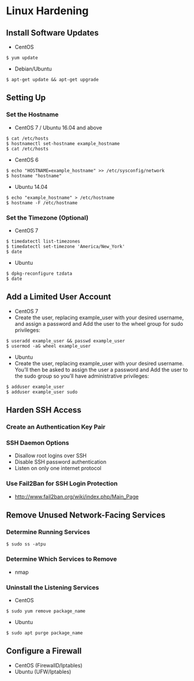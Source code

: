 # Linux Hardening

## Install Software Updates
- CentOS
```
$ yum update
```
- Debian/Ubuntu
```
$ apt-get update && apt-get upgrade
```

## Setting Up

### Set the Hostname
- CentOS 7 / Ubuntu 16.04 and above
```
$ cat /etc/hosts
$ hostnamectl set-hostname example_hostname
$ cat /etc/hosts
```

- CentOS 6
```
$ echo "HOSTNAME=example_hostname" >> /etc/sysconfig/network
$ hostname "hostname"
```

- Ubuntu 14.04
```
$ echo "example_hostname" > /etc/hostname
$ hostname -F /etc/hostname
```

### Set the Timezone (Optional)
- CentOS 7
```
$ timedatectl list-timezones
$ timedatectl set-timezone 'America/New_York'
$ date
```

- Ubuntu
```
$ dpkg-reconfigure tzdata
$ date
```

## Add a Limited User Account
- CentOS 7
- Create the user, replacing example_user with your desired username, and assign a password and Add the user to the wheel group for sudo privileges:
```
$ useradd example_user && passwd example_user
$ usermod -aG wheel example_user
```

- Ubuntu
- Create the user, replacing example_user with your desired username. You’ll then be asked to assign the user a password and Add the user to the sudo group so you’ll have administrative privileges:
```
$ adduser example_user
$ adduser example_user sudo
```

## Harden SSH Access

### Create an Authentication Key Pair

### SSH Daemon Options
- Disallow root logins over SSH
- Disable SSH password authentication
- Listen on only one internet protocol

### Use Fail2Ban for SSH Login Protection
- http://www.fail2ban.org/wiki/index.php/Main_Page

## Remove Unused Network-Facing Services

### Determine Running Services
```
$ sudo ss -atpu
```

### Determine Which Services to Remove
- nmap

### Uninstall the Listening Services
- CentOS
```
$ sudo yum remove package_name
```

- Ubuntu
```
$ sudo apt purge package_name
```

## Configure a Firewall
- CentOS (FirewallD/Iptables)
- Ubuntu (UFW/Iptables)
